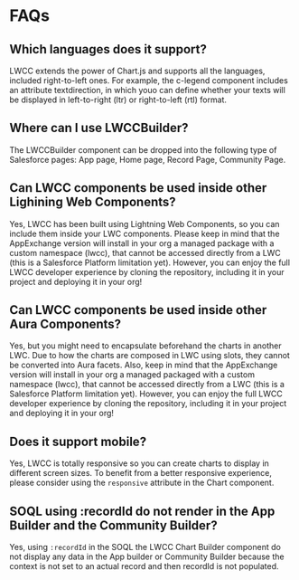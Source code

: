 # FAQs

## Which languages does it support?
LWCC extends the power of Chart.js and supports all the languages, included right-to-left ones. For example, the c-legend component includes an attribute textdirection, in which youo can define whether your texts will be displayed in left-to-right (ltr) or right-to-left (rtl) format.

## Where can I use LWCCBuilder?
The LWCCBuilder component can be dropped into the following type of Salesforce pages: App page, Home page, Record Page, Community Page.

## Can LWCC components be used inside other Lighining Web Components?
Yes, LWCC has been built using Lightning Web Components, so you can include them inside your LWC components. Please keep in mind that the AppExchange version will install in your org a managed package with a custom namespace (lwcc), that cannot be accessed directly from a LWC (this is a Salesforce Platform limitation yet). However, you can enjoy the full LWCC developer experience by cloning the repository, including it in your project and deploying it in your org!

## Can LWCC components be used inside other Aura Components?
Yes, but you might need to encapsulate beforehand the charts in another LWC. Due to how the charts are composed in LWC using slots, they cannot be converted into Aura facets. Also, keep in mind that the AppExchange version will install in your org a managed packaged with a custom namespace (lwcc), that cannot be accessed directly from a LWC (this is a Salesforce Platform limitation yet). However, you can enjoy the full LWCC developer experience by cloning the repository, including it in your project and deploying it in your org!

## Does it support mobile?
Yes, LWCC is totally responsive so you can create charts to display in different screen sizes. To benefit from a better responsive experience, please consider using the `responsive` attribute in the Chart component.

## SOQL using :recordId do not render in the App Builder and the Community Builder?
Yes, using `:recordId` in the SOQL the LWCC Chart Builder component do not display any data in the App builder or Community Builder because the context is not set to an actual record and then recordId is not populated.